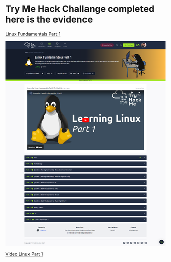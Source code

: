 # Try Me Hack Challange completed here is the evidence
[Linux Fundamentals Part 1]( https://tryhackme.com/r/room/linux1)

![Linux Part 1 Completed ](linux-part-1/linux1.png)

[Video Linux Part 1](linux-part-1/linux1.mp4)
